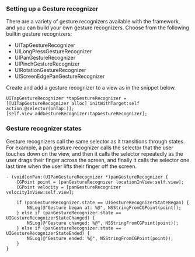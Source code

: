 ### Setting up a Gesture recognizer

There are a variety of gesture recognizers available with the framework, and you can build your own gesture recognizers. Choose from the following builtin gesture recognizers:

- UITapGestureRecognizer
- UILongPressGestureRecognizer
- UIPanGestureRecognizer
- UIPinchGestureRecognizer
- UIRotationGestureRecognizer
- UIScreenEdgePanGestureRecognizer

Create and add a gesture recognizer to a view as in the snippet below.

```
UITapGestureRecognizer *tapGestureRecognizer = [[UITapGestureRecognizer alloc] initWithTarget:self action:@selector(onTap:)];
[self.view addGestureRecognizer:tapGestureRecognizer];
```

### Gesture recognizer states

Gesture recognizers call the same selector as it transitions through states. For example, a pan gesture recognizer calls the selector that the user touches down on the view, and then it calls the selector repeatedly as the user drags their finger across the screen, and finally it calls the selector one last time when the user lifts their finger off the screen.

```
- (void)onPan:(UIPanGestureRecognizer *)panGestureRecognizer {
    CGPoint point = [panGestureRecognizer locationInView:self.view];
    CGPoint velocity = [panGestureRecognizer velocityInView:self.view];
    
    if (panGestureRecognizer.state == UIGestureRecognizerStateBegan) {
        NSLog(@"Gesture began at: %@", NSStringFromCGPoint(point));
    } else if (panGestureRecognizer.state == UIGestureRecognizerStateChanged) {
        NSLog(@"Gesture changed: %@", NSStringFromCGPoint(point));
    } else if (panGestureRecognizer.state == UIGestureRecognizerStateEnded) {
        NSLog(@"Gesture ended: %@", NSStringFromCGPoint(point));
    }
}
```
